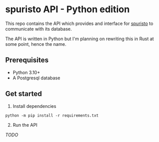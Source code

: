 # spuristo API - Python edition

This repo contains the API which provides and interface for [spuristo](https://github.com/LBlend/spuristo) to communicate with its database.

The API is written in Python but I'm planning on rewriting this in Rust at some point, hence the name.

## Prerequisites

* Python 3.10+
* A Postgresql database


## Get started

1. Install dependencies

```
python -m pip install -r requirements.txt
```

2. Run the API

*TODO*
